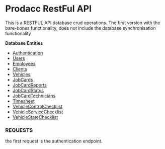 # Prodacc RestFul API

This is a RESTFUL API database crud operations. The first version with the bare-bones functionality, does not
include the database synchronisation functionality

**Database Entities**
* [Authentication](src/main/resources/documentation/authentication.md)
* [Users](documentation/users.md)
* [Employees](documentation/employees.md)
* [Clients](documentation/clients.md)
* [Vehicles](documentation/vehicles.md)
* [JobCards](documentation/jobCards.md)
* [JobCardReports](documentation/jobCardReport.md)
* [JobCardStatus](documentation/jobCardStatus.md)
* [JobCardTechnicians](documentation/jobCardTechnicians.md)
* [Timesheet](documentation/timesheets.md)
* [VehicleControlChecklist](documentation/vehicleControlChecklist.md)
* [VehicleServiceChecklist](documentation/vehicleServiceChecklist.md)
* [VehicleStateChecklist](documentation/vehicleStateChecklist.md)

### **REQUESTS**

the first request is the authentication endpoint.


